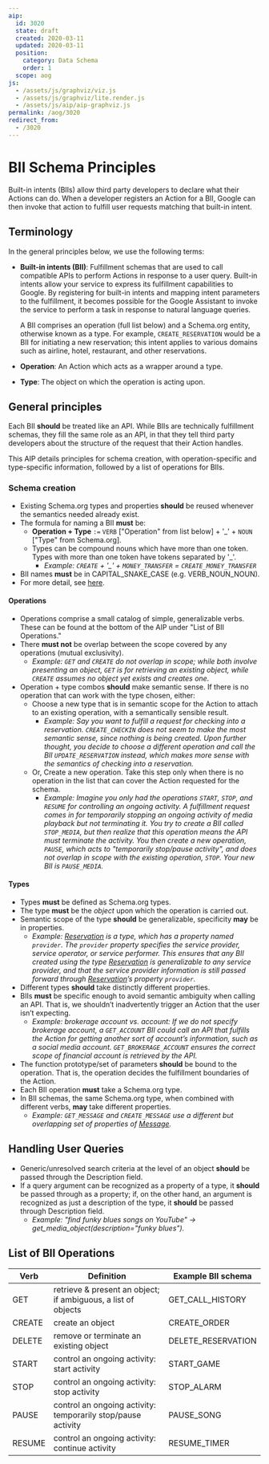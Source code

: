 ```yaml
---
aip:
  id: 3020
  state: draft
  created: 2020-03-11
  updated: 2020-03-11
  position:
    category: Data Schema
    order: 1
  scope: aog
js:
  - /assets/js/graphviz/viz.js
  - /assets/js/graphviz/lite.render.js
  - /assets/js/aip/aip-graphviz.js
permalink: /aog/3020
redirect_from:
  - /3020
---
```


# BII Schema Principles

Built-in intents (BIIs) allow third party developers to declare what their
Actions can do. When a developer registers an Action for a BII, Google can then
invoke that action to fulfill user requests matching that built-in intent.

## Terminology

In the general principles below, we use the following terms:

- **Built-in intents (BII)**: Fulfillment schemas that are used to call
  compatible APIs to perform Actions in response to a user query. Built-in
  intents allow your service to express its fulfillment capabilities to Google.
  By registering for built-in intents and mapping intent parameters to the
  fulfillment, it becomes possible for the Google Assistant to invoke the
  service to perform a task in response to natural language queries.

  A BII comprises an operation (full list below) and a Schema.org entity,
  otherwise known as a type. For example, `CREATE_RESERVATION` would be a BII
  for initiating a new reservation; this intent applies to various domains such
  as airline, hotel, restaurant, and other reservations.

- **Operation**: An Action which acts as a wrapper around a type.
- **Type**: The object on which the operation is acting upon.

## General principles

Each BII **should** be treated like an API. While BIIs are technically
fulfillment schemas, they fill the same role as an API, in that they tell third
party developers about the structure of the request that their Action handles.

This AIP details principles for schema creation, with operation-specific and
type-specific information, followed by a list of operations for BIIs.

### Schema creation

- Existing Schema.org types and properties **should** be reused whenever the
  semantics needed already exist.
- The formula for naming a BII **must** be:
  - **Operation + Type** `:=` `VERB` ["Operation" from list below] + '\_' +
    `NOUN` ["Type" from Schema.org].
  - Types can be compound nouns which have more than one token. Types with more
    than one token have tokens separated by '\_'.
    - _Example: `CREATE` + '\_' + `MONEY_TRANSFER` = `CREATE_MONEY_TRANSFER`_
- BII names **must** be in CAPITAL_SNAKE_CASE (e.g. VERB_NOUN_NOUN).
- For more detail, see [here](https://schema.org/docs/documents.html).

#### Operations

- Operations comprise a small catalog of simple, generalizable verbs. These can
  be found at the bottom of the AIP under "List of BII Operations."
- There **must not** be overlap between the scope covered by any operations
  (mutual exclusivity).
  - _Example: `GET` and `CREATE` do not overlap in scope; while both involve
    presenting an object, `GET` is for retrieving an existing object, while
    `CREATE` assumes no object yet exists and creates one._
- Operation + type combos **should** make semantic sense. If there is no
  operation that can work with the type chosen, either:
  - Choose a new type that is in semantic scope for the Action to attach to an
    existing operation, with a semantically sensible result.
    - _Example: Say you want to fulfill a request for checking into a
      reservation. `CREATE_CHECKIN` does not seem to make the most semantic
      sense, since nothing is being created. Upon further thought, you decide
      to choose a different operation and call the BII `UPDATE_RESERVATION`
      instead, which makes more sense with the semantics of checking into a
      reservation._
  - Or, Create a new operation. Take this step only when there is no operation
    in the list that can cover the Action requested for the schema.
    - _Example: Imagine you only had the operations `START`, `STOP`, and
      `RESUME` for controlling an ongoing activity. A fulfillment request comes
      in for temporarily stopping an ongoing activity of media playback but not
      terminating it. You try to create a BII called `STOP_MEDIA`, but then
      realize that this operation means the API must terminate the activity.
      You then create a new operation, `PAUSE`, which acts to "temporarily
      stop/pause activity", and does not overlap in scope with the existing
      operation, `STOP`. Your new BII is `PAUSE_MEDIA`._

#### Types

- Types **must** be defined as Schema.org types.
- The type **must** be the _object_ upon which the operation is carried out.
- Semantic scope of the type **should** be generalizable, specificity **may**
  be in properties.
  - _Example: [Reservation][] is a type, which has a property named `provider`.
    The `provider` property specifies the service provider, service operator,
    or service performer. This ensures that any BII created using the type
    [Reservation][] is generalizable to any service provider, and that the
    service provider information is still passed forward through
    [Reservation][]’s property `provider`._
- Different types **should** take distinctly different properties.
- BIIs **must** be specific enough to avoid semantic ambiguity when calling an
  API. That is, we shouldn’t inadvertently trigger an Action that the user
  isn’t expecting.
  - _Example: brokerage account vs. account: If we do not specify brokerage
    account, a `GET_ACCOUNT` BII could call an API that fulfills the Action for
    getting another sort of account’s information, such as a social media
    account. `GET_BROKERAGE_ACCOUNT` ensures the correct scope of financial
    account is retrieved by the API._
- The function prototype/set of parameters **should** be bound to the
  operation. That is, the operation decides the fulfillment boundaries of the
  Action.
- Each BII operation **must** take a Schema.org type.
- In BII schemas, the same Schema.org type, when combined with different verbs,
  **may** take different properties.
  - _Example: `GET_MESSAGE` and `CREATE_MESSAGE` use a different but
    overlapping set of properties of [Message][]._

## Handling User Queries

- Generic/unresolved search criteria at the level of an object **should** be
  passed through the Description field.
- If a query argument can be recognized as a property of a type, it **should**
  be passed through as a property; if, on the other hand, an argument is
  recognized as just a description of the type, it **should** be passed through
  Description field.
  - _Example: "find funky blues songs on YouTube" ->
    get_media_object(description="funky blues")._

## List of BII Operations

| Verb   | Definition                                                    | Example BII schema |
| ------ | ------------------------------------------------------------- | ------------------ |
| GET    | retrieve & present an object; if ambiguous, a list of objects | GET_CALL_HISTORY   |
| CREATE | create an object                                              | CREATE_ORDER       |
| DELETE | remove or terminate an existing object                        | DELETE_RESERVATION |
| START  | control an ongoing activity: start activity                   | START_GAME         |
| STOP   | control an ongoing activity: stop activity                    | STOP_ALARM         |
| PAUSE  | control an ongoing activity: temporarily stop/pause activity  | PAUSE_SONG         |
| RESUME | control an ongoing activity: continue activity                | RESUME_TIMER       |

<!-- prettier-ignore-start -->
[message]: http://schema.org/Message
[reservation]: http://schema.org/Reservation
<!-- prettier-ignore-end -->
